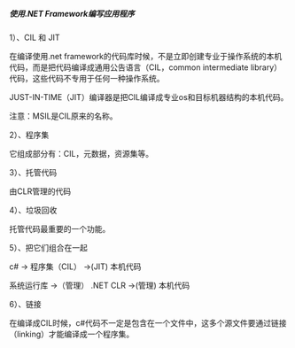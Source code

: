 ##### 使用.NET Framework编写应用程序

>
1）、CIL 和 JIT

 在编译使用.net framework的代码库时候，不是立即创建专业于操作系统的本机代码，而是把代码编译成通用公告语言（CIL，common intermediate library）代码，这些代码不专用于任何一种操作系统。

 JUST-IN-TIME（JIT）编译器是把CIL编译成专业os和目标机器结构的本机代码。

注意：MSIL是CIL原来的名称。

 2）、程序集

 它组成部分有：CIL，元数据，资源集等。

 3）、托管代码

 由CLR管理的代码

 4）、垃圾回收

 托管代码最重要的一个功能。

 5）、把它们组合在一起

 c# -> 程序集（CIL） ->(JIT) 本机代码

 系统运行库 ->（管理） .NET CLR ->(管理) 本机代码

 6）、链接

 在编译成CIL时候，c#代码不一定是包含在一个文件中，这多个源文件要通过链接（linking）才能编译成一个程序集。
